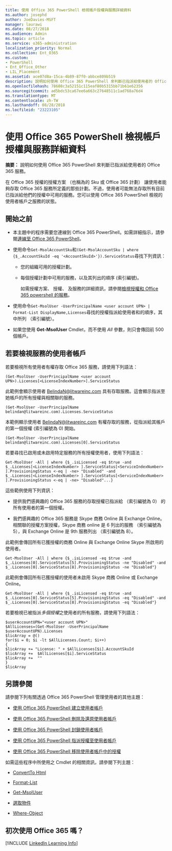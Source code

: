 ```yaml
---
title: 使用 Office 365 PowerShell 檢視帳戶授權與服務詳細資料
ms.author: josephd
author: JoeDavies-MSFT
manager: laurawi
ms.date: 08/27/2018
ms.audience: Admin
ms.topic: article
ms.service: o365-administration
localization_priority: Normal
ms.collection: Ent_O365
ms.custom:
- PowerShell
- Ent_Office_Other
- LIL_Placement
ms.assetid: ace07d8a-15ca-4b89-87f0-abbce809b519
description: 說明如何使用 Office 365 PowerShell 來判斷已指派給使用者的 Office 365 服務。
ms.openlocfilehash: 78608c3a52151c115eaf80b5315bb71b61e62356
ms.sourcegitcommit: ad5bdc53ca67ee6a663c27648511c1ad768a76d4
ms.translationtype: MT
ms.contentlocale: zh-TW
ms.lasthandoff: 08/28/2018
ms.locfileid: "23223105"
---
```

# <a name="view-account-license-and-service-details-with-office-365-powershell"></a>使用 Office 365 PowerShell 檢視帳戶授權與服務詳細資料

**摘要：** 說明如何使用 Office 365 PowerShell 來判斷已指派給使用者的 Office 365 服務。
  
在 Office 365 授權的授權方案 （也稱為的 Sku 或 Office 365 計劃） 讓使用者能夠存取 Office 365 服務所定義的那些計劃。不過，使用者可能無法存取所有目前已指派給他們的授權中可用的服務。您可以使用 Office 365 PowerShell 檢視的使用者帳戶之服務的狀態。 

## <a name="before-you-begin"></a>開始之前

- 本主題中的程序需要您連線到 Office 365 PowerShell。如需詳細指示，請參閱[連線至 Office 365 PowerShell](connect-to-office-365-powershell.md)。
    
- 使用命令`Get-MsolAccountSku`和`(Get-MsolAccountSku | where {$_.AccountSkuId -eq '<AccountSkuId>'}).ServiceStatus`尋找下列資訊：
    
  - 您的組織可用的授權計劃。
    
  - 每個授權計劃中可用的服務，以及其列出的順序 (索引編號)。
    
     如需授權方案、 授權、 及服務的詳細資訊，請參閱[檢視授權和 Office 365 powershell 的服務](view-licenses-and-services-with-office-365-powershell.md)。
    
- 使用命令`Get-MsolUser -UserPrincipalName <user account UPN> | Format-List DisplayName,Licenses`尋找的授權指派給使用者和的順序，其中所列 （索引編號）。
    
- 如果您使用 **Get-MsolUser** Cmdlet，而不使用 _All_ 參數，則只會傳回前 500 個帳戶。
    

## <a name="to-view-services-for-a-user-account"></a>若要檢視服務的使用者帳戶

若要檢視所有使用者有權存取 Office 365 服務，請使用下列語法：
  
```
(Get-MsolUser -UserPrincipalName <user account UPN>).Licenses[<LicenseIndexNumber>].ServiceStatus
```

此範例會顯示使用者 BelindaN@litwareinc.com 具有存取服務。這會顯示指派至她帳戶的所有授權與相關聯的服務。
  
```
(Get-MsolUser -UserPrincipalName belindan@litwareinc.com).Licenses.ServiceStatus
```

本範例顯示使用者 BelindaN@litwareinc.com 有權存取的服務，從指派給其帳戶的第一個授權 (索引編號為 0) 開始。
  
```
(Get-MsolUser -UserPrincipalName belindan@litwareinc.com).Licenses[0].ServiceStatus
```

若要尋找已啟用或未啟用特定服務的所有授權使用者，使用下列語法：
  
```
Get-MsolUser -All | where {$_.isLicensed -eq $true -and $_.Licenses[<LicenseIndexNumber> ].ServiceStatus[<ServiceIndexNumber> ].ProvisioningStatus <-eq | -ne> "Disabled" -and $_.Licenses[<LicenseIndexNumber> ].ServiceStatus[<ServiceIndexNumber> ].ProvisioningStatus <-eq | -ne> "Disabled"...}
```

這些範例使用下列資訊：
  
- 提供我們感興趣的 Office 365 服務的存取授權已指派給 （索引編號為 0） 的所有使用者的第一個授權。
    
- 我們感興趣的 Office 365 服務是 Skype 商務 Online 與 Exchange Online。相關聯的授權方案授權，Skype 商務 online 是 6 列出的服務 （索引編號為 5），與 Exchange Online 是 9th 服務列出 （索引編號為 8）。
    
此範例會傳回所有已獲授權的商務 Online 與 Exchange Online Skype 所啟用的使用者。
  
```
Get-MsolUser -All | where {$_.isLicensed -eq $true -and $_.Licenses[0].ServiceStatus[5].ProvisioningStatus -ne "Disabled" -and $_.Licenses[0].ServiceStatus[8].ProvisioningStatus -ne "Disabled"}
```

此範例會傳回所有已獲授權的使用者未啟用 Skype 商務 Online 或 Exchange Online。
  
```
Get-MsolUser -All | where {$_.isLicensed -eq $true -and $_.Licenses[0].ServiceStatus[5].ProvisioningStatus -eq "Disabled" -and $_.Licenses[0].ServiceStatus[8].ProvisioningStatus -eq "Disabled"}
```

若要檢視已被指派*多個授權*之使用者的所有服務，請使用下列語法：

```
$userAccountUPN="<user account UPN>"
$AllLicenses=(Get-MsolUser -UserPrincipalName $userAccountUPN).Licenses
$licArray = @()
for($i = 0; $i -lt $AllLicenses.Count; $i++)
{
$licArray += "License: " + $AllLicenses[$i].AccountSkuId
$licArray +=  $AllLicenses[$i].ServiceStatus
$licArray +=  ""
}
$licArray
```

  
## <a name="see-also"></a>另請參閱

請參閱下列有關透過 Office 365 PowerShell 管理使用者的其他主題：
  
- [使用 Office 365 PowerShell 建立使用者帳戶](create-user-accounts-with-office-365-powershell.md)
    
- [使用 Office 365 PowerShell 刪除及還原使用者帳戶](delete-and-restore-user-accounts-with-office-365-powershell.md)
    
- [使用 Office 365 PowerShell 封鎖使用者帳戶](block-user-accounts-with-office-365-powershell.md)
    
- [使用 Office 365 PowerShell 指派授權至使用者帳戶](assign-licenses-to-user-accounts-with-office-365-powershell.md)
    
- [使用 Office 365 PowerShell 移除使用者帳戶中的授權](remove-licenses-from-user-accounts-with-office-365-powershell.md)
    
如需這些程序中所使用之 Cmdlet 的相關資訊，請參閱下列主題：
  
- [ConvertTo Html](https://go.microsoft.com/fwlink/p/?LinkId=113290)
    
- [Format-List](https://go.microsoft.com/fwlink/p/?LinkId=113302)
    
- [Get-MsolUser](https://go.microsoft.com/fwlink/p/?LinkId=691543)
    
- [選取物件](https://go.microsoft.com/fwlink/p/?LinkId=113387)
    
- [Where-Object](https://go.microsoft.com/fwlink/p/?LinkId=113423)
    

  
## <a name="new-to-office-365"></a>初次使用 Office 365 嗎？


[!INCLUDE [LinkedIn Learning Info](../common/office/linkedin-learning-info.md)]